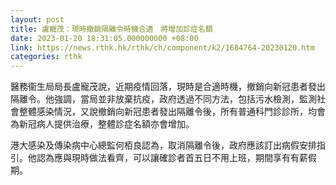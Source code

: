 ```yaml
---
layout: post
title: 盧寵茂：現時撤銷隔離令時機合適　將增加診症名額
date: 2023-01-20 18:31:05.000000000 +08:00
link: https://news.rthk.hk/rthk/ch/component/k2/1684764-20230120.htm
categories: rthk
---
```


醫務衞生局局長盧寵茂說，近期疫情回落，現時是合適時機，撤銷向新冠患者發出隔離令。他強調，當局並非放棄抗疫，政府透過不同方法，包括污水檢測，監測社會整體感染情況，又說撤銷向新冠患者發出隔離令後，所有普通科門診診所，均會為新冠病人提供治療，整體診症名額亦會增加。

港大感染及傳染病中心總監何栢良認為，取消隔離令後，政府應該訂出病假安排指引。他認為應與現時做法看齊，可以讓確診者首五日不用上班，期間享有有薪假期。
